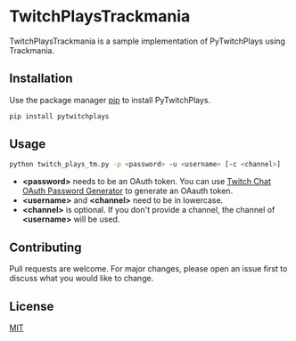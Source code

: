 # TwitchPlaysTrackmania

TwitchPlaysTrackmania is a sample implementation of PyTwitchPlays using Trackmania.

## Installation

Use the package manager [pip](https://pip.pypa.io/en/stable/) to install PyTwitchPlays.

```bash
pip install pytwitchplays
```

## Usage

```bash
python twitch_plays_tm.py -p <password> -u <username> [-c <channel>]
```

* **\<password>** needs to be an OAuth token. You can use [Twitch Chat OAuth Password Generator](https://twitchapps.com/tmi) to generate an OAauth token.
* **\<username>** and **\<channel>** need to be in lowercase.
* **\<channel>** is optional. If you don't provide a channel, the channel of **\<username>** will be used.

## Contributing

Pull requests are welcome. For major changes, please open an issue first to discuss what you would like to change.

## License

[MIT](https://choosealicense.com/licenses/mit/)